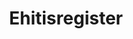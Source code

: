 ---
schema: default
title: Ehitisregister
notes: 'Ehitistega seotud andmestik : aadress, seos katastriga, kasutusotstarbed, ruumikuju, sissepääsupunktid, energiamärgi, ehitusloa info, kasutusloa info ja tehnilised andmed.  Ehitisregistri klassifikaatorid. Avaandmeid uuendatakse 1 kord ööpäevas Ehitisregistri töö andmebaasi alusel.'
department: ''
category:
  - Environment
resources:
  - name: 07.05.2018 Ehitisregistri avaandmed
    url: 'https://avaandmed.ehr.ee'
    format: csv / zip
  - name: 07.05.2018 Ehitisregistri avaandmed
    url: 'https://avaandmed.ehr.ee'
    format: JSON
license: 'http://creativecommons.org/licenses/by-sa/3.0/'
date_issued: 07/05/2018
date_modified: 07/05/2018
organization: Majandus -ja Kommunikatsiooniministeerium
maintainer_name: Ehitisregister
maintainer_email: ehr@mkm.ee
maintainer_phone: '6256352, 625 6445'
legacy_url: 'https://opendata.riik.ee/en/dataset/ehitisregister'
---